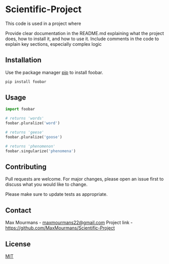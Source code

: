# Scientific-Project

This code is used in a project where 

Provide clear documentation in the README.md explaining what the
project does, how to install it, and how to use it. Include comments in the
code to explain key sections, especially complex logic

## Installation

Use the package manager [pip](https://pip.pypa.io/en/stable/) to install foobar.

```bash
pip install foobar
```

## Usage

```python
import foobar

# returns 'words'
foobar.pluralize('word')

# returns 'geese'
foobar.pluralize('goose')

# returns 'phenomenon'
foobar.singularize('phenomena')
```

## Contributing

Pull requests are welcome. For major changes, please open an issue first
to discuss what you would like to change.

Please make sure to update tests as appropriate.

## Contact

Max Mourmans - maxmourmans22@gmail.com
Project link - https://github.com/MaxMourmans/Scientific-Project 

## License

[MIT](https://choosealicense.com/licenses/mit/)

